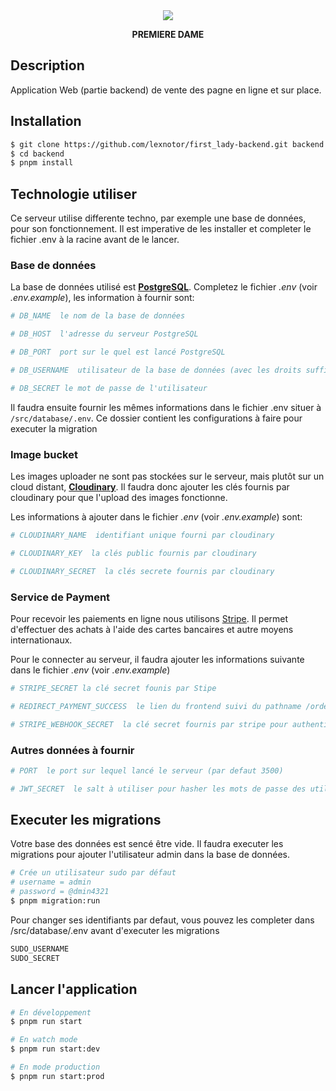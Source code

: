 <div align="center">
  <img src="https://res.cloudinary.com/dkm0afqqy/image/upload/v1695902423/firstlady/one_logo_l7ybtg.png"/>
  <p><b>PREMIERE DAME</b></p>
</div>

[circleci-image]: https://img.shields.io/circleci/build/github/nestjs/nest/master?token=abc123def456
[circleci-url]: https://circleci.com/gh/nestjs/nest

## Description

Application Web (partie backend) de vente des pagne en ligne et sur place.

## Installation

```bash
$ git clone https://github.com/lexnotor/first_lady-backend.git backend
$ cd backend
$ pnpm install
```

## Technologie utiliser

Ce serveur utilise differente techno, par exemple une base de données, pour son fonctionnement. Il est imperative de les installer et completer le fichier .env à la racine avant de le lancer.

### Base de données

La base de données utilisé est [**PostgreSQL**](https://postgresql.org/). Completez le fichier _.env_ (voir _.env.example_), les information à fournir sont:

```bash
# DB_NAME  le nom de la base de données

# DB_HOST  l'adresse du serveur PostgreSQL

# DB_PORT  port sur le quel est lancé PostgreSQL

# DB_USERNAME  utilisateur de la base de données (avec les droits suffissant - SUPERUSER - )

# DB_SECRET le mot de passe de l'utilisateur
```

Il faudra ensuite fournir les mêmes informations dans le fichier .env situer à `/src/database/.env`. Ce dossier contient les configurations à faire pour executer la migration

### Image bucket

Les images uploader ne sont pas stockées sur le serveur, mais plutôt sur un cloud distant, [**Cloudinary**](https://cloudinary.com/). Il faudra donc ajouter les clés fournis par cloudinary pour que l'upload des images fonctionne.

Les informations à ajouter dans le fichier _.env_ (voir _.env.example_) sont:

```bash
# CLOUDINARY_NAME  identifiant unique fourni par cloudinary

# CLOUDINARY_KEY  la clés public fournis par cloudinary

# CLOUDINARY_SECRET  la clés secrete fournis par cloudinary
```

### Service de Payment

Pour recevoir les paiements en ligne nous utilisons [Stripe](https://stripe.com/). Il permet d'effectuer des achats à l'aide des cartes bancaires et autre moyens internationaux.

Pour le connecter au serveur, il faudra ajouter les informations suivante dans le fichier _.env_ (voir _.env.example_)

```bash
# STRIPE_SECRET la clé secret founis par Stipe

# REDIRECT_PAYMENT_SUCCESS  le lien du frontend suivi du pathname /order (ex: http://monsite.com/order)

# STRIPE_WEBHOOK_SECRET  la clé secret fournis par stripe pour authentifier les requettes WebHook
```

### Autres données à fournir

```bash
# PORT  le port sur lequel lancé le serveur (par defaut 3500)

# JWT_SECRET  le salt à utiliser pour hasher les mots de passe des utilisateur (Trés important, pour n'est pas perdre les accéss)
```

## Executer les migrations

Votre base des données est sencé être vide. Il faudra executer les migrations pour ajouter l'utilisateur admin dans la base de données.

```bash
# Crée un utilisateur sudo par défaut
# username = admin
# password = @dmin4321
$ pnpm migration:run
```

Pour changer ses identifiants par defaut, vous pouvez les completer dans /src/database/.env avant d'executer les migrations

```bash
SUDO_USERNAME
SUDO_SECRET
```

## Lancer l'application

```bash
# En développement
$ pnpm run start

# En watch mode
$ pnpm run start:dev

# En mode production
$ pnpm run start:prod
```
